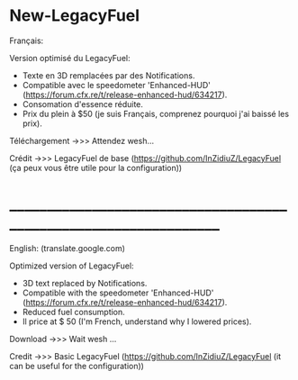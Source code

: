 # New-LegacyFuel

Français: 

Version optimisé du LegacyFuel:

- Texte en 3D remplacées par des Notifications.
- Compatible avec le speedometer 'Enhanced-HUD' (https://forum.cfx.re/t/release-enhanced-hud/634217).
- Consomation d'essence réduite.
- Prix du plein à $50 (je suis Français, comprenez pourquoi j'ai baissé les prix).

Téléchargement ->>> Attendez wesh...

Crédit ->>> LegacyFuel de base (https://github.com/InZidiuZ/LegacyFuel (ça peux vous être utile pour la configuration))

# _________________________________________________________________

English: (translate.google.com)

Optimized version of LegacyFuel:

- 3D text replaced by Notifications.
- Compatible with the speedometer 'Enhanced-HUD' (https://forum.cfx.re/t/release-enhanced-hud/634217).
- Reduced fuel consumption.
- ll price at $ 50 (I'm French, understand why I lowered prices).

Download ->>> Wait wesh ...

Credit ->>> Basic LegacyFuel (https://github.com/InZidiuZ/LegacyFuel (it can be useful for the configuration))
